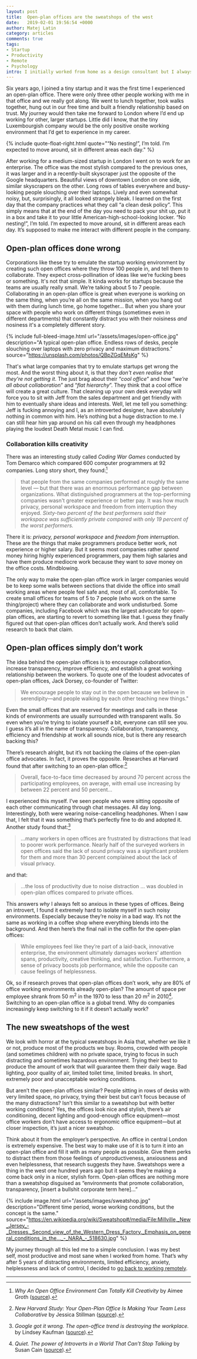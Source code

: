 ```yaml
---
layout: post
title:  Open-plan offices are the sweatshops of the west
date:   2019-02-01 19:56:54 +0000
author: Matej Latin
category: articles
comments: true
tags:
- Startup
- Productivity
- Remote
- Psychology
intro: I initially worked from home as a design consultant but I always wanted to work in a full-time, on-site position. So I traded the comfort of home for a small office in a cosy little town in Luxembourg. 
---
```


Six years ago, I joined a tiny startup and it was the first time I experienced an open-plan office. There were only three other people working with me in that office and we really got along. We went to lunch together, took walks together, hung out in our free time and built a friendly relationship based on trust. My journey would then take me forward to London where I’d end up working for other, larger startups. Little did I know, that the tiny Luxembourgish company would be the only positive onsite working environment that I’d get to experience in my career.

{% include quote-float-right.html quote="“No nesting!”, I’m told. I’m expected to move around, sit in different areas each day." %}

<p class="force-indent">
After working for a medium-sized startup in London I went on to work for an enterprise. The office was the most stylish compared to the previous ones, it was larger and in a recently-built skyscraper just the opposite of the Google headquarters. Beautiful views of downtown London on one side, similar skyscrapers on the other. Long rows of tables everywhere and busy-looking people slouching over their laptops. Lively and even somewhat noisy, but, surprisingly, it all looked strangely bleak. I learned on the first day that the company practices what they call “a clean desk policy”. This simply means that at the end of the day you need to pack your shit up, put it in a box and take it to your little American-high-school-looking locker. “No nesting!”, I’m told. I’m expected to move around, sit in different areas each day. It’s supposed to make me interact with different people in the company. 
</p>

## Open-plan offices done wrong
Corporations like these try to emulate the startup working environment by creating such open offices where they throw 100 people in, and tell them to collaborate. They expect cross-pollination of ideas like we’re fucking bees or something. It's not that simple. It kinda works for startups because the teams are usually really small. We’re talking about 5 to 7 people. Collaborating in an open-plan office is great when everyone is working on the same thing, when you’re all on the same mission, when you hang out with them during lunch time, go home together… But when you share your space with people who work on different things (sometimes even in different departments) that constantly distract you with their noisiness *and* nosiness it's a completely different story. 

{% include full-bleed-image.html url="/assets/images/open-office.jpg" description="A typical open-plan office. Endless rows of desks, people slouching over laptops with zero privacy and maximum distractions." source="https://unsplash.com/photos/QBpZGqEMsKg" %}

That's what large companies that try to emulate startups get wrong the most. And the worst thing about it, is that they *don't even realise that they're not getting it*. The just brag about their “*cool office*” and how “*we’re all about collaboration*” and “*flat hierarchy*”. They think that a cool office will create a great culture. That cleaning up your own desk everyday will force you to sit with Jeff from the sales department and get friendly with him to eventually share ideas and interests. Well, let me tell you something: Jeff is fucking annoying and I, as an introverted designer, have absolutely nothing in common with him. He’s nothing but a huge distraction to me. I can still hear him yap around on his call even through my headphones playing the loudest Death Metal music I can find.

### Collaboration kills creativity
There was an interesting study called *Coding War Games* conducted by Tom Demarco which compared 600 computer programmers at 92 companies. Long story short, they found:[^1]

>that people from the same companies performed at roughly the same level — but that there was an enormous performance gap between organizations. What distinguished programmers at the top-performing companies wasn't greater experience or better pay. It was how much privacy, personal workspace and freedom from interruption they enjoyed. *Sixty-two percent of the best performers said their workspace was sufficiently private compared with only 19 percent of the worst performers.*

There it is: *privacy, personal workspace* and *freedom from interruption*. These are the things that make programmers produce better work, not experience or higher salary. But it seems most companies rather *spend* money hiring highly experienced programmers, pay them high salaries and have them produce mediocre work because they want to *save* money on the office costs. Mindblowing.

The only way to make the open-plan office work in larger companies would be to keep some walls between sections that divide the office into small working areas where people feel safe and, most of all, comfortable. To create small offices for teams of 5 to 7 people (who work on the same thing/project) where they can collaborate and work undisturbed. Some companies, including Facebook which was the largest advocate for open-plan offices, are starting to revert to something like that. I guess they finally figured out that open-plan offices don’t actually work. And there’s solid research to back that claim.

## Open-plan offices simply don’t work
The idea behind the open-plan offices is to encourage collaboration, increase transparency, improve efficiency, and establish a great working relationship between the workers. To quote one of the loudest advocates of open-plan offices, Jack Dorsey, co-founder of Twitter:

> We encourage people to stay out in the open because we believe in serendipity—and people walking by each other teaching new things."  

Even the small offices that are reserved for meetings and calls in these kinds of environments are usually surrounded with transparent walls. So even when you’re trying to isolate yourself a bit, everyone can still see you. I guess it’s all in the name of transparency. Collaboration, transparency, efficiency and friendship at work all sounds nice, but is there any research backing this?

There’s research alright, but it’s not backing the claims of the open-plan office advocates. In fact, it proves the opposite. Researches at Harvard found that after switching to an open-plan office:[^2]

> Overall, face-to-face time decreased by around 70 percent across the participating employees, on average, with email use increasing by between 22 percent and 50 percent…   

I experienced this myself. I’ve seen people who were sitting opposite of each other communicating through chat messages. All day long. Interestingly, both were wearing noise-cancelling headphones. When I saw that, I felt that it was something that’s perfectly fine to do and adopted it. Another study found that:[^3]

> …many workers in open offices are frustrated by distractions that lead to poorer work performance. Nearly half of the surveyed workers in open offices said the lack of sound privacy was a significant problem for them and more than 30 percent complained about the lack of visual privacy.  

and that:

> …the loss of productivity due to noise distraction … was doubled in open-plan offices compared to private offices.  

This answers *why* I always felt so anxious in these types of offices. Being an introvert, I found it extremely hard to isolate myself in such noisy environments. Especially because they’re noisy in a bad way. It’s not the same as working in a coffee shop where everything blends into the background. And then here’s the final nail in the coffin for the open-plan offices:

> While employees feel like they’re part of a laid-back, innovative enterprise, the environment ultimately damages workers’ attention spans, productivity, creative thinking, and satisfaction.  Furthermore, a sense of privacy boosts job performance, while the opposite can cause feelings of helplessness.  

Ok, so if research proves that open-plan offices don’t work, why are 80% of office working environments already open-plan? The amount of space per employee shrank from 50 m<sup>2</sup> in the 1970 to less than 20 m<sup>2</sup> in 2010[^4]. Switching to an open-plan office is a global trend. Why do companies increasingly keep switching to it if it doesn’t actually work?

## The new sweatshops of the west
We look with horror at the typical sweatshops in Asia that, whether we like it or not, produce most of the products we buy. Rooms, crowded with people (and sometimes children) with no private space, trying to focus in such distracting and sometimes hazardous environment. Trying their best to produce the amount of work that will guarantee them their daily wage. Bad lighting, poor quality of air, limited toilet time, limited breaks. In short, extremely poor and unacceptable working conditions.


But aren’t the open-plan offices similar? People sitting in rows of desks with very limited space, no privacy, trying their best but can’t focus because of the many distractions? Isn’t this similar to a sweatshop but with better working conditions? Yes, the offices look nice and stylish, there’s air conditioning, decent lighting and good-enough office equipment—most office workers don’t have access to ergonomic office equipment—but at closer inspection, it’s just a nicer sweatshop.

Think about it from the employer’s perspective. An office in central London is extremely expensive. The best way to make use of it is to turn it into an open-plan office and fill it with as many people as possible. Give them perks to distract them from those feelings of unproductiveness, anxiousness and even helplessness, that research suggests they have. Sweatshops were a thing in the west one hundred years ago but it seems they’re making a come back only in a nicer, stylish form. Open-plan offices are nothing more than a sweatshop disguised as “environments that promote collaboration, transparency, [insert a bullshit corporate term here]…”

{% include image.html url="/assets/images/sweatshop.jpg" description="Different time period, worse working conditions, but the concept is the same." source="https://en.wikipedia.org/wiki/Sweatshop#/media/File:Millville,_New_Jersey_-_Dresses._Second_view_of_the_Western_Dress_Factory._Emphasis_on_general_conditions_in_the..._-_NARA_-_518630.jpg" %}

My journey through all this led me to a simple conclusion. I was my best self, most productive and most sane when I worked from home. That’s why after 5 years of distracting environments, limited efficiency, anxiety, helplessness and lack of control, I decided to [go back to working remotely]( https://matejlatin.co.uk/personal-notes/2018/05/24/going-back-to-working-remotely/).

---

[^1]: *Why An Open Office Environment Can Totally Kill Creativity* by Aimee Groth ([source](https://www.businessinsider.com/why-an-open-office-environment-can-totally-kill-creativity-2012-1?r=US&IR=T)). 
[^2]: *New Harvard Study: Your Open-Plan Office Is Making Your Team Less Collaborative* by Jessica Stillman ([source](https://www.inc.com/jessica-stillman/new-harvard-study-you-open-plan-office-is-making-your-team-less-collaborative.html)). 
[^3]: *Google got it wrong. The open-office trend is destroying the workplace.* by Lindsey Kaufman ([source](https://www.washingtonpost.com/posteverything/wp/2014/12/30/google-got-it-wrong-the-open-office-trend-is-destroying-the-workplace/?noredirect=on&utm_term=.aaaabe89c4ba)). 
[^4]: *Quiet. The power of Introverts in a World That Can’t Stop Talking* by Susan Cain ([source](https://www.goodreads.com/book/show/17204619-quiet)). 